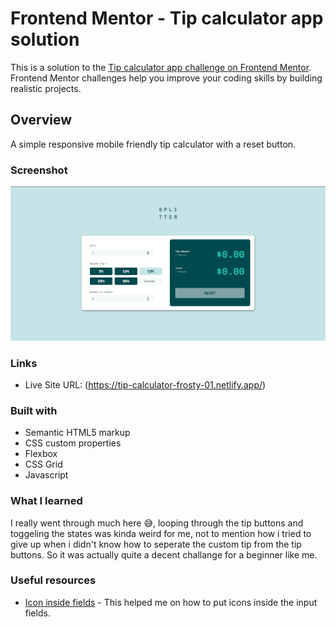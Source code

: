 # Frontend Mentor - Tip calculator app solution

This is a solution to the [Tip calculator app challenge on Frontend Mentor](https://www.frontendmentor.io/challenges/tip-calculator-app-ugJNGbJUX). Frontend Mentor challenges help you improve your coding skills by building realistic projects.

## Overview

A simple responsive mobile friendly tip calculator with a reset button.

### Screenshot

![Screenshot of the complete version.](images/screenshot.png)

### Links

- Live Site URL: (https://tip-calculator-frosty-01.netlify.app/)

### Built with

- Semantic HTML5 markup
- CSS custom properties
- Flexbox
- CSS Grid
- Javascript

### What I learned

I really went through much here 😅, looping through the tip buttons and toggeling the states was kinda weird for me, not to mention how i tried to give up when i didn't know how to seperate the custom tip from the tip buttons. So it was actually quite a decent challange for a beginner like me.

### Useful resources

- [Icon inside fields](https://stackoverflow.com/questions/917610/put-icon-inside-input-element-in-a-form) - This helped me on how to put icons inside the input fields.
